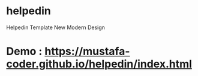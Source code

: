 # helpedin
Helpedin Template New Modern Design

# Demo : https://mustafa-coder.github.io/helpedin/index.html
